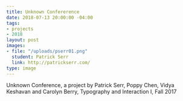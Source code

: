 ```yaml
---
title: Unknown Confererence
date: 2018-07-13 20:00:00 -04:00
tags:
- projects
- 2018
layout: post
images:
- file: "/uploads/pserr01.png"
  student: Patrick Serr
  link: http://patrickserr.com/
type: image
---
```


Unknown Conference, a project by Patrick Serr, Poppy Chen, Vidya Keshavan and Carolyn Berry, Typography and Interaction I, Fall 2017
